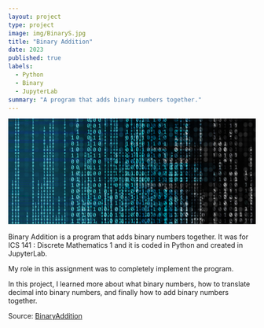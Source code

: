```yaml
---
layout: project
type: project
image: img/BinaryS.jpg
title: "Binary Addition"
date: 2023
published: true
labels:
  - Python
  - Binary
  - JupyterLab
summary: "A program that adds binary numbers together."
---
```


<img class="img-fluid" src="../img/Binary.jpg">

Binary Addition is a program that adds binary numbers together. It was for ICS 141 : Discrete Mathematics 1 and it is coded in Python and created in JupyterLab.

 My role in this assignment was to completely implement the program.

In this project, I learned more about what binary numbers, how to translate decimal into binary numbers, and finally how to add binary numbers together. 



 
Source: <a href="https://github.com/JoyT808/Projects/blob/main/BinaryAdditionCode">BinaryAddition</a>
